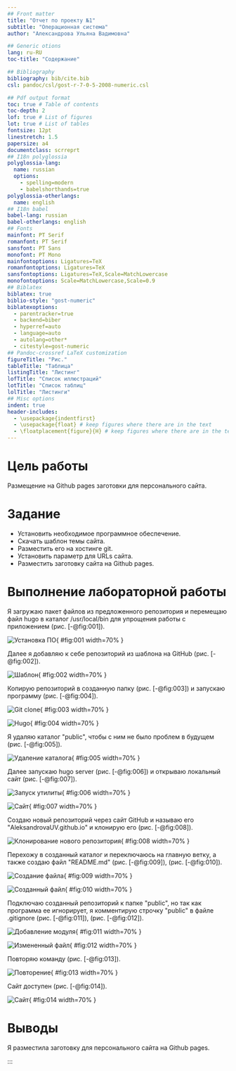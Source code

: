 ```yaml
---
## Front matter
title: "Отчет по проекту №1"
subtitle: "Операционная система"
author: "Александрова Ульяна Вадимовна"

## Generic otions
lang: ru-RU
toc-title: "Содержание"

## Bibliography
bibliography: bib/cite.bib
csl: pandoc/csl/gost-r-7-0-5-2008-numeric.csl

## Pdf output format
toc: true # Table of contents
toc-depth: 2
lof: true # List of figures
lot: true # List of tables
fontsize: 12pt
linestretch: 1.5
papersize: a4
documentclass: scrreprt
## I18n polyglossia
polyglossia-lang:
  name: russian
  options:
	- spelling=modern
	- babelshorthands=true
polyglossia-otherlangs:
  name: english
## I18n babel
babel-lang: russian
babel-otherlangs: english
## Fonts
mainfont: PT Serif
romanfont: PT Serif
sansfont: PT Sans
monofont: PT Mono
mainfontoptions: Ligatures=TeX
romanfontoptions: Ligatures=TeX
sansfontoptions: Ligatures=TeX,Scale=MatchLowercase
monofontoptions: Scale=MatchLowercase,Scale=0.9
## Biblatex
biblatex: true
biblio-style: "gost-numeric"
biblatexoptions:
  - parentracker=true
  - backend=biber
  - hyperref=auto
  - language=auto
  - autolang=other*
  - citestyle=gost-numeric
## Pandoc-crossref LaTeX customization
figureTitle: "Рис."
tableTitle: "Таблица"
listingTitle: "Листинг"
lofTitle: "Список иллюстраций"
lotTitle: "Список таблиц"
lolTitle: "Листинги"
## Misc options
indent: true
header-includes:
  - \usepackage{indentfirst}
  - \usepackage{float} # keep figures where there are in the text
  - \floatplacement{figure}{H} # keep figures where there are in the text
---
```


# Цель работы

Размещение на Github pages заготовки для персонального сайта.

# Задание

- Установить необходимое программное обеспечение.
- Скачать шаблон темы сайта.
- Разместить его на хостинге git.
- Установить параметр для URLs сайта.
- Разместить заготовку сайта на Github pages.

# Выполнение лабораторной работы

Я загружаю пакет файлов из предложенного репозитория и перемещаю файл hugo в каталог /usr/local/bin для упрощения работы с приложением (рис. [-@fig:001]).

![Установка ПО](image/1.PNG){ #fig:001 width=70% }

Далее я добавляю к себе репозиторий из шаблона на GitHub (рис. [-@fig:002]).

![Шаблон](image/2.PNG){ #fig:002 width=70% }

Копирую репозиторий в созданную папку (рис. [-@fig:003]) и запускаю программу (рис. [-@fig:004]).

![Git clone](image/3.PNG){ #fig:003 width=70% }

![Hugo](image/4.PNG){ #fig:004 width=70% }

Я удаляю каталог "public", чтобы с ним не было проблем в будущем (рис. [-@fig:005]).

![Удаление каталога](image/5.PNG){ #fig:005 width=70% }

Далее запускаю hugo server (рис. [-@fig:006]) и открываю локальный сайт (рис. [-@fig:007]).

![Запуск утилиты](image/6.PNG){ #fig:006 width=70% }

![Сайт](image/7.PNG){ #fig:007 width=70% }

Создаю новый репозиторий через сайт GitHub и называю его "AleksandrovaUV.github.io" и клонирую его (рис. [-@fig:008]).

![Клонирование нового репозитория](image/8.PNG){ #fig:008 width=70% }

Перехожу в созданный каталог и переключаюсь на главную ветку, а также создаю файл "README.md" (рис. [-@fig:009]), (рис. [-@fig:010]).

![Создание файла](image/9.PNG){ #fig:009 width=70% }

![Созданный файл](image/10.PNG){ #fig:010 width=70% }

Подключаю созданный репозиторий к папке "public", но так как программа ее игнорирует, я комментирую строчку "public" в файле .gitignore (рис. [-@fig:011]), (рис. [-@fig:012]).

![Добавление модуля](image/11.PNG){ #fig:011 width=70% }

![Измененный файл](image/12.PNG){ #fig:012 width=70% }

Повторяю команду (рис. [-@fig:013]).

![Повторение](image/13.PNG){ #fig:013 width=70% }

Сайт доступен (рис. [-@fig:014]).

![Сайт](image/14.PNG){ #fig:014 width=70% }

# Выводы

Я разместила заготовку для персонального сайта на Github pages. 

:::
